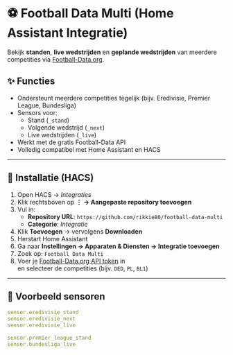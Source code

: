 # ⚽ Football Data Multi (Home Assistant Integratie)

Bekijk **standen**, **live wedstrijden** en **geplande wedstrijden** van meerdere competities via [Football-Data.org](https://www.football-data.org/).

## ✨ Functies
- Ondersteunt meerdere competities tegelijk (bijv. Eredivisie, Premier League, Bundesliga)
- Sensors voor:
  - Stand (`_stand`)
  - Volgende wedstrijd (`_next`)
  - Live wedstrijden (`_live`)
- Werkt met de gratis Football-Data API
- Volledig compatibel met Home Assistant en HACS

---

## 🧩 Installatie (HACS)

1. Open HACS → *Integraties*  
2. Klik rechtsboven op **⋮ → Aangepaste repository toevoegen**
3. Vul in:
   - **Repository URL**: `https://github.com/rikkie80/football-data-multi`
   - **Categorie**: *Integratie*
4. Klik **Toevoegen** → vervolgens **Downloaden**
5. Herstart Home Assistant
6. Ga naar **Instellingen → Apparaten & Diensten → Integratie toevoegen**
7. Zoek op: `Football Data Multi`
8. Voer je [Football-Data.org API token](https://www.football-data.org/client/register) in  
   en selecteer de competities (bijv. `DED`, `PL`, `BL1`)

---

## 🧠 Voorbeeld sensoren

```yaml
sensor.eredivisie_stand
sensor.eredivisie_next
sensor.eredivisie_live

sensor.premier_league_stand
sensor.bundesliga_live
